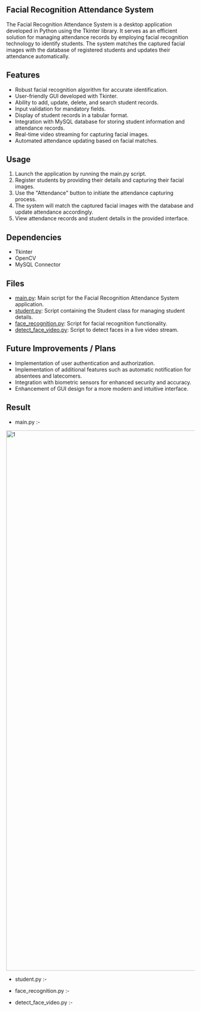 ## Facial Recognition Attendance System

The Facial Recognition Attendance System is a desktop application developed in Python using the Tkinter library. It serves as an efficient solution for managing attendance records by employing facial recognition technology to identify students. The system matches the captured facial images with the database of registered students and updates their attendance automatically.

## Features

- Robust facial recognition algorithm for accurate identification.
- User-friendly GUI developed with Tkinter.
- Ability to add, update, delete, and search student records.
- Input validation for mandatory fields.
- Display of student records in a tabular format.
- Integration with MySQL database for storing student information and attendance records.
- Real-time video streaming for capturing facial images.
- Automated attendance updating based on facial matches.


## Usage

1. Launch the application by running the main.py script.
2. Register students by providing their details and capturing their facial images.
3. Use the "Attendance" button to initiate the attendance capturing process.
4. The system will match the captured facial images with the database and update attendance accordingly.
5. View attendance records and student details in the provided interface.

## Dependencies

- Tkinter
- OpenCV
- MySQL Connector

## Files

- [main.py](https://github.com/Aggarwal-Gavesh-25/Facial_Recognition_Attendance_System/blob/main/Facial%20Recognition%20Attendance%20System/Scripts/main.py): Main script for the Facial Recognition Attendance System application.
- [student.py](https://github.com/Aggarwal-Gavesh-25/Facial_Recognition_Attendance_System/blob/main/Facial%20Recognition%20Attendance%20System/Scripts/student.py): Script containing the Student class for managing student details.
- [face_recognition.py](https://github.com/Aggarwal-Gavesh-25/Facial_Recognition_Attendance_System/blob/main/Facial%20Recognition%20Attendance%20System/Scripts/face_recognition.py): Script for facial recognition functionality.
- [detect_face_video.py](https://github.com/Aggarwal-Gavesh-25/Facial_Recognition_Attendance_System/blob/main/Facial%20Recognition%20Attendance%20System/Scripts/detect_face_video.py): Script to detect faces in a live video stream.

## Future Improvements / Plans
- Implementation of user authentication and authorization.
- Implementation of additional features such as automatic notification for absentees and latecomers.
- Integration with biometric sensors for enhanced security and accuracy.
- Enhancement of GUI design for a more modern and intuitive interface.

## Result

- main.py :-
<img width="1440" alt="1" src="https://github.com/Aggarwal-Gavesh-25/Facial_Recognition_Attendance_System/assets/118240223/0bfeb235-90f5-400e-ab77-a94f47792e4b">

- student.py :-


- face_recognition.py :-


- detect_face_video.py :-
